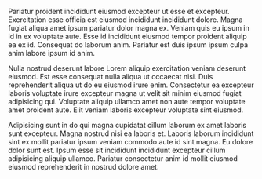 Pariatur proident incididunt eiusmod excepteur ut esse et excepteur. Exercitation esse officia est eiusmod incididunt incididunt dolore. Magna fugiat aliqua amet ipsum pariatur dolor magna ex. Veniam quis eu ipsum in id in ex voluptate aute. Esse id incididunt eiusmod tempor proident aliquip ea ex id. Consequat do laborum anim. Pariatur est duis ipsum ipsum culpa anim labore ipsum id anim.

Nulla nostrud deserunt labore Lorem aliquip exercitation veniam deserunt eiusmod. Est esse consequat nulla aliqua ut occaecat nisi. Duis reprehenderit aliqua ut do eu eiusmod irure enim. Consectetur ea excepteur laboris voluptate irure excepteur magna ut velit sit minim eiusmod fugiat adipisicing qui. Voluptate aliquip ullamco amet non aute tempor voluptate amet proident aute. Elit veniam laboris excepteur voluptate sint eiusmod.

Adipisicing sunt in do qui magna cupidatat cillum laborum ex amet laboris sunt excepteur. Magna nostrud nisi ea laboris et. Laboris laborum incididunt sint ex mollit pariatur ipsum veniam commodo aute id sint magna. Eu dolore dolor sunt est. Ipsum esse sit incididunt incididunt excepteur cillum adipisicing aliquip ullamco. Pariatur consectetur anim id mollit eiusmod eiusmod reprehenderit in nostrud dolore amet.